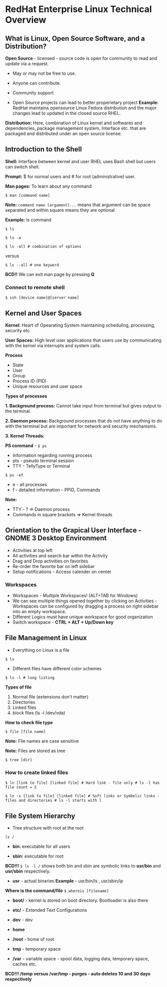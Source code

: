 # RedHat Enterprise Linux Technical Overview

## What is Linux, Open Source Software, and a Distribution?

**Open Source** - licensed - source code is open for community to read and update via a request.
- May or may not be free to use.
- Anyone can contribute.
- Community support

- Open Source projects can lead to better properietary project
**Example:** RedHat maintains opensource Linux Fedora distribution and the major changes lead to updated in the closed source RHEL.

**Distribution:** Here, combination of Linux kernel and softwares and dependencies, package management system, Interface etc. that are packaged and distributed under an open source license.

## Introduction to the Shell

**Shell:** Interface between kernel and user
RHEL uses Bash shell but users can switch shell.

**Prompt:** $ for normal users and # for root (administrative) user.

**Man pages:** To learn about any command

```
$ man [command name]
```

**Note:** `command name [argument]...` means that argument can be space separated and within square means they are optional

**Example:** ls command

```
$ ls 
```

```
$ ls -a
```

```
$ ls -all # combination of options
```

versus

```
$ ls --all # one keyword
```

**BCD!!** We can exit man page by pressing **Q**

### Connect to remote shell

```
$ ssh [device name]@[server name]
```

## Kernel and User Spaces

**Kernel:** Heart of Opearating System maintaining scheduling, processing, security etc.

**User Spaces:** High level user applications that users use by communicating with the kernel via interrupts and system calls.

**Process**
* State
* User
* Group
* Process ID (PID)
* Unique resources and user space

**Types of processes**

**1. Background process:** Cannot take input from terminal but gives output to the terminal.

**2. Daemon process:** Background processes that do not have anything to do with the terminal but are important for network and security mechanisms.

**3. Kernel Threads:** 

**PS command** - `$ ps`

* Information regarding running process
* pts - pseudo terminal session
* TTY - TellyType or Terminal

```
$ ps -ef
```

* e - all processes
* f - detailed information - PPID, Commands

**Note:**
* TTY - ? => Daemon process
* Commands in square brackets => Kernel threads

## Orientation to the Grapical User Interface - GNOME 3 Desktop Environment

* Activities at top left
* All activities and search bar within the Activity
* Drag and Drop activities on favorites
* Re-order the favorite bar on left sidebar
* Setup notifications - Access calender on center

### Workspaces

* Workspaces - Multiple Workspaces! (ALT+TAB for Windows)
* We can see multiple things opened together by clicking on Activities - Workspaces can be configured by dragging a process on right sidebar into an empty workspace.
* Different Logics must have unique workspace for good organization
* Switch workspace - **CTRL + ALT + Up/Down key**

## File Management in Linux
* Everything on Linux is a file

```
$ ls
```
* Different files have different color schemes

```
$ ls -l # long listing
```

**Types of file**
1. Normal file (extensions don't matter)
2. Directories
3. Linked files
4. block files (ls -l /dev/vda)

**How to check file type**

```
$ file [file name]
```

**Note:** File names are case sensitive

**Note:** Files are stored as tree

```
$ tree [dir]
```

### How to create linked files

```
$ ln [link to file] [linked file] # Hard link - file only # ls -l has file count = 2
```

```
$ ln -s [link to file] [linked file] # Soft links or Symbolic links - files and directories # ls -l starts with l
```

## File System Hierarchy

* Tree structure with root at the root 
```
ls /
```

* **bin:** executable for all users

* **sbin:** executable for root

**BCD!!!** ```$ ls -l /``` shows both bin and sbin are symbolic links to **usr/bin** and **usr/sbin** respectively.

* **usr** - actual binaries
**Example** - usr/bin/ls , usr/sbin/ip

**Where is the command/file** ```$ whereis [filename]```

* **boot/** - kernel is stored on boot directory. Bootloader is also there

* **etc/** - Extended Text Configurations

* **dev** - dev

* **home** 

* **/root** - home of root

* **tmp** - temporary space

* **/var** - variable space - spool data, logging data, temporary space, caches etc.

**BCD!!! /temp versus /var/tmp - purges - auto deletes 10 and 30 days respectively**


